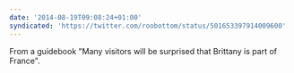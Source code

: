 ```yaml
---
date: '2014-08-19T09:08:24+01:00'
syndicated: 'https://twitter.com/roobottom/status/501653397914009600'
---
```

From a guidebook "Many visitors will be surprised that Brittany is part of France".
